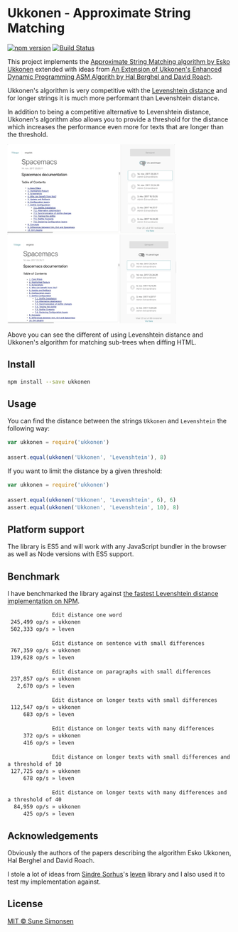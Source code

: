 # Ukkonen - Approximate String Matching

[![npm version](https://badge.fury.io/js/ukkonen.svg)](https://badge.fury.io/js/ukkonen)
[![Build Status](https://travis-ci.org/sunesimonsen/ukkonen.svg?branch=master)](https://travis-ci.org/sunesimonsen/ukkonen)

This project implements the [Approximate String Matching algorithm by Esko Ukkonen](https://www.sciencedirect.com/science/article/pii/S0019995885800462) extended with ideas from [An Extension of Ukkonen's Enhanced Dynamic Programming ASM Algorith by Hal Berghel and David Roach](http://berghel.net/publications/asm/asm.pdf).

Ukkonen's algorithm is very competitive with the [Levenshtein distance](https://en.wikipedia.org/wiki/Levenshtein_distance) and for longer strings it is much more performant than Levenshtein distance.

In addition to being a competitive alternative to Levenshtein distance, Ukkonen's algorithm also allows you to provide a threshold for the distance which increases the performance even more for texts that are longer than the threshold.

<img src="./images/leven-for-tree-matching.gif" alt="HTML diffing using Levenshtein" height="200"> <img src="./images/ukkonen-for-tree-matching.gif" alt="HTML diffing using Ukkonen's algorithm" height="200">

Above you can see the different of using Levenshtein distance and Ukkonen's algorithm for matching sub-trees when diffing HTML.

## Install

```sh
npm install --save ukkonen
```

## Usage

You can find the distance between the strings `Ukkonen` and `Levenshtein` the following way:

```js
var ukkonen = require('ukkonen')

assert.equal(ukkonen('Ukkonen', 'Levenshtein'), 8)
```

If you want to limit the distance by a given threshold:

```js
var ukkonen = require('ukkonen')

assert.equal(ukkonen('Ukkonen', 'Levenshtein', 6), 6)
assert.equal(ukkonen('Ukkonen', 'Levenshtein', 10), 8)
```

## Platform support

The library is ES5 and will work with any JavaScript bundler in the browser as well as Node versions with ES5 support.

## Benchmark

I have benchmarked the library against [the fastest Levenshtein distance implementation on NPM](https://github.com/sindresorhus/leven).

```
              Edit distance one word
 245,499 op/s » ukkonen
 502,333 op/s » leven

              Edit distance on sentence with small differences
 767,359 op/s » ukkonen
 139,628 op/s » leven

              Edit distance on paragraphs with small differences
 237,857 op/s » ukkonen
   2,670 op/s » leven

              Edit distance on longer texts with small differences
 112,547 op/s » ukkonen
     683 op/s » leven

              Edit distance on longer texts with many differences
     372 op/s » ukkonen
     416 op/s » leven

              Edit distance on longer texts with small differences and a threshold of 10
 127,725 op/s » ukkonen
     678 op/s » leven

              Edit distance on longer texts with many differences and a threshold of 40
  84,959 op/s » ukkonen
     425 op/s » leven
```

## Acknowledgements

Obviously the authors of the papers describing the algorithm Esko Ukkonen, Hal Berghel and David Roach.

I stole a lot of ideas from [Sindre Sorhus](https://github.com/sindresorhus)'s [leven](https://github.com/sindresorhus/leven) library and I also used it to test my implementation against.

## License

[MIT © Sune Simonsen](./LICENSE)
